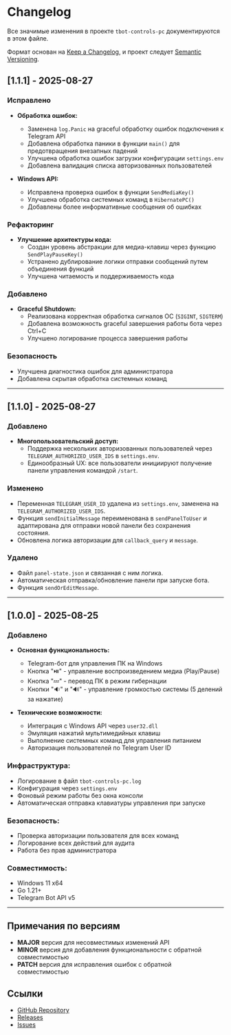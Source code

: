 # Changelog

Все значимые изменения в проекте `tbot-controls-pc` документируются в этом файле.

Формат основан на [Keep a Changelog](https://keepachangelog.com/ru/1.0.0/),
и проект следует [Semantic Versioning](https://semver.org/lang/ru/).

## [1.1.1] - 2025-08-27

### Исправлено
- **Обработка ошибок:**
  - Заменена `log.Panic` на graceful обработку ошибок подключения к Telegram API
  - Добавлена обработка паники в функции `main()` для предотвращения внезапных падений
  - Улучшена обработка ошибок загрузки конфигурации `settings.env`
  - Добавлена валидация списка авторизованных пользователей

- **Windows API:**
  - Исправлена проверка ошибок в функции `SendMediaKey()`
  - Улучшена обработка системных команд в `HibernatePC()`
  - Добавлены более информативные сообщения об ошибках

### Рефакторинг
- **Улучшение архитектуры кода:**
  - Создан уровень абстракции для медиа-клавиш через функцию `SendPlayPauseKey()`
  - Устранено дублирование логики отправки сообщений путем объединения функций
  - Улучшена читаемость и поддерживаемость кода

### Добавлено
- **Graceful Shutdown:**
  - Реализована корректная обработка сигналов ОС (`SIGINT`, `SIGTERM`)
  - Добавлена возможность graceful завершения работы бота через Ctrl+C
  - Улучшено логирование процесса завершения работы

### Безопасность
- Улучшена диагностика ошибок для администратора
- Добавлена скрытая обработка системных команд

---

## [1.1.0] - 2025-08-27

### Добавлено
- **Многопользовательский доступ:**
  - Поддержка нескольких авторизованных пользователей через `TELEGRAM_AUTHORIZED_USER_IDS` в `settings.env`.
  - Единообразный UX: все пользователи инициируют получение панели управления командой `/start`.

### Изменено
- Переменная `TELEGRAM_USER_ID` удалена из `settings.env`, заменена на `TELEGRAM_AUTHORIZED_USER_IDS`.
- Функция `sendInitialMessage` переименована в `sendPanelToUser` и адаптирована для отправки новой панели без сохранения состояния.
- Обновлена логика авторизации для `callback_query` и `message`.

### Удалено
- Файл `panel-state.json` и связанная с ним логика.
- Автоматическая отправка/обновление панели при запуске бота.
- Функция `sendOrEditMessage`.

---

## [1.0.0] - 2025-08-25

### Добавлено
- **Основная функциональность:**
  - Telegram-бот для управления ПК на Windows
  - Кнопка "⏯️" - управление воспроизведением медиа (Play/Pause)
  - Кнопка "💤" - перевод ПК в режим гибернации
  - Кнопки "🔉" и "🔊" - управление громкостью системы (5 делений за нажатие)

- **Технические возможности:**
  - Интеграция с Windows API через `user32.dll`
  - Эмуляция нажатий мультимедийных клавиш
  - Выполнение системных команд для управления питанием
  - Авторизация пользователей по Telegram User ID

### Инфраструктура:
- Логирование в файл `tbot-controls-pc.log`
- Конфигурация через `settings.env`
- Фоновый режим работы без окна консоли
- Автоматическая отправка клавиатуры управления при запуске

### Безопасность:
- Проверка авторизации пользователя для всех команд
- Логирование всех действий для аудита
- Работа без прав администратора

### Совместимость:
- Windows 11 x64
- Go 1.21+
- Telegram Bot API v5

---

## Примечания по версиям

- **MAJOR** версия для несовместимых изменений API
- **MINOR** версия для добавления функциональности с обратной совместимостью
- **PATCH** версия для исправления ошибок с обратной совместимостью

## Ссылки

- [GitHub Repository](https://github.com/DiscipulusVitae/tbot-controls-pc)
- [Releases](https://github.com/DiscipulusVitae/tbot-controls-pc/releases)
- [Issues](https://github.com/DiscipulusVitae/tbot-controls-pc/issues)
